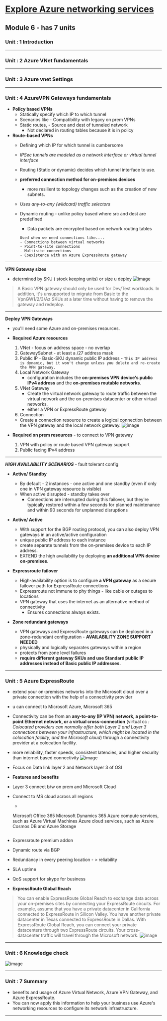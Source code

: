 # [Explore Azure networking services]()
## Module 6 - has 7 units
### Unit : 1 Introduction
---
### Unit : 2 Azure VNet fundamentals
---
### Unit : 3 Azure vnet Settings
---
### Unit : 4 AzureVPN Gateways fundamentals
- **Policy based VPNs**
  - Statically specify which IP to which tunnel
  - Scenarios like - Compatibility with legacy on prem VPNs 
  - Static routes, - Source and dest of tunneled network 
    - Not declared in routing tables because it is in policy
- **Route-based VPNs**
  - Defining which IP for which tunnel is cumbersome
  - _IPSec tunnels are modeled as a network interface or virtual tunnel interface_
  - Routing (Static or dynamic) decides which tunnel interface to use.
  - **preferred connection method for on-premises devices**
    - more resilient to topology changes such as the creation of new subnets.
  - _Uses any-to-any (wildcard) traffic selectors_
  - Dynamic routing - unlike policy based where src and dest are predefined
    - Data packets are encrypted based on network routing tables

    ```
    Used when we need connections like....
    - Connections between virtual networks
    - Point-to-site connections
    - Multisite connections
    - Coexistence with an Azure ExpressRoute gateway
    ```
---
**VPN Gateway sizes**
- determined by SKU ( stock keeping units) or size u deploy
![image](https://user-images.githubusercontent.com/43994542/119467618-4e6b5100-bd63-11eb-842b-cc9cbdffd39d.png)
> A Basic VPN gateway should only be used for Dev/Test workloads. In addition, it's unsupported to migrate from Basic to the VpnGW1/2/3/Az SKUs at a later time without having to remove the gateway and redeploy.
---
**Deploy VPN Gateways**
- you'll need some Azure and on-premises resources.
- **Required Azure resources**
  1. VNet - focus on address space - no overlap
  1. GatewaySubnet - at least a /27 address mask
  1. Public IP -  Basic-SKU dynamic public IP address -  `This IP address is dynamic, but it won't change unless you delete and re-create the VPN gateway.`
  1. Local Network Gateway 
      - configuration includes the **on-premises VPN device's public IPv4 address** and the **on-premises routable networks**.
  1. VNet Gateway
      - Create the virtual network gateway to route traffic between the virtual network and the on-premises datacenter or other virtual networks.
      - either a VPN or ExpressRoute gateway
  1. Connection
    - Create a connection resource to create a logical connection between the VPN gateway and the local network gateway.
  ![image](https://user-images.githubusercontent.com/43994542/119468940-8d4dd680-bd64-11eb-8483-abb2eae80080.png)

- **Required on prem resources** - to connect to VPN gateway
    1. VPN with policy or route based VPN gateway support
    1. Public facing IPv4 address

---
**_HIGH AVAILABILITY SCENARIOS_**
	- fault tolerant config
- **Active/ Standby**
	- By default - 2 instances - one active and one standby (even if only one in VPN gateway resource is visible)
	- When active disrupted - standby takes over
		-  Connections are interrupted during this failover, but they're typically restored within a few seconds for planned maintenance and within 90 seconds for unplanned disruptions 
- **Active/ Active**
	- With support for the BGP routing protocol, you can also deploy VPN gateways in an active/active configuration
	- unique public IP address to each instance
	-  create separate tunnels from the on-premises device to each IP address.
	-  EXTEND the high availability by deploying **an additional VPN device on-premises**.
-  **Expressroute failover**
	-  High-availability option is to configure **a VPN gateway** as a secure failover path for ExpressRoute connections
	-  Expressroute not immune to phy things - like cable or outages to locations
	-  VPN gateway that uses the internet as an alternative method of connectivity
		- Ensures connections always exists. 

- **Zone redundant gateways**
	- VPN gateways and ExpressRoute gateways can be deployed in a zone-redundant configuration - **AVAILABILITY ZONE SUPPORT NEEDED**
	- physically and logically separates gateways within a region
	- protects from zone level failures
	- **require different gateway SKUs and use Standard public IP addresses instead of Basic public IP addresses.**

---

### Unit : 5 Azure ExpressRoute
- extend your on-premises networks into the Microsoft cloud over a private connection with the help of a connectivity provider
- u can connect to Microsoft Azure, Microsoft 365
- Connectivity can be from an **any-to-any (IP VPN) network, a point-to-point Ethernet network, or a virtual cross-connection** (virtual cc _: Colocated providers can normally offer both Layer 2 and Layer 3 connections between your infrastructure, which might be located in the colocation facility, and the Microsoft cloud_) through a connectivity provider at a colocation facility.
- more reliability, faster speeds, consistent latencies, and higher security than internet based connectivity
![image](https://user-images.githubusercontent.com/43994542/119472168-9ee4ad80-bd67-11eb-8bda-7c2bd78d5db2.png)

- Focus on Data link layer 2 and Network layer 3 of OSI
- **Features and benefits**
- Layer 3 connect b/w on prem and Microsoft Cloud
- Connect to MS cloud across all regions
	- ```
	Microsoft Office 365
	Microsoft Dynamics 365
	Azure compute services, such as Azure Virtual Machines
	Azure cloud services, such as Azure Cosmos DB and Azure Storage
	```
- Expressroute premium addon
- Dynamic route via BGP
- Redundancy in every peering location - > reliability
- SLA uptime
- QoS support for skype for business

- **ExpressRoute Global Reach**
> You can enable ExpressRoute Global Reach to exchange data across your on-premises sites by connecting your ExpressRoute circuits. For example, assume that you have a private datacenter in California connected to ExpressRoute in Silicon Valley. You have another private datacenter in Texas connected to ExpressRoute in Dallas. With ExpressRoute Global Reach, you can connect your private datacenters through two ExpressRoute circuits. Your cross-datacenter traffic will travel through the Microsoft network.
![image](https://user-images.githubusercontent.com/43994542/119475068-6c887f80-bd6a-11eb-9651-50976179fcac.png)

---
### Unit : 6 Knowledge check
![image](https://user-images.githubusercontent.com/43994542/119475528-dc970580-bd6a-11eb-8a91-4674e52eac52.png)

---
### Unit : 7 Summary
- benefits and usage of Azure Virtual Network, Azure VPN Gateway, and Azure ExpressRoute.
- You can now apply this information to help your business use Azure's networking resources to configure its network infrastructure.
---
